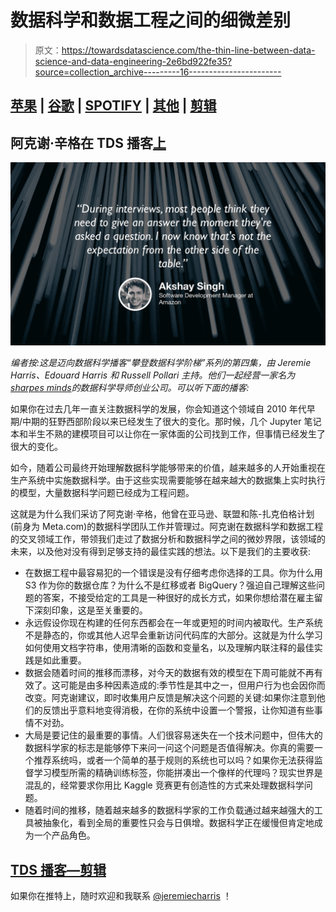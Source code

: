 # 数据科学和数据工程之间的细微差别

> 原文：<https://towardsdatascience.com/the-thin-line-between-data-science-and-data-engineering-2e6bd922fe35?source=collection_archive---------16----------------------->

## [苹果](https://podcasts.apple.com/ca/podcast/towards-data-science/id1470952338?mt=2) | [谷歌](https://www.google.com/podcasts?feed=aHR0cHM6Ly9hbmNob3IuZm0vcy8zNmI0ODQ0L3BvZGNhc3QvcnNz) | [SPOTIFY](https://open.spotify.com/show/63diy2DtpHzQfeNVxAPZgU) | [其他](https://anchor.fm/towardsdatascience) | [剪辑](https://youtu.be/kA5LCMsr87w)

## 阿克谢·辛格在 TDS 播客[上](https://medium.com/towards-data-science/podcast/home)

![](img/fd58611ab8e447261f9a70618438c498.png)

*编者按:这是迈向数据科学播客“攀登数据科学阶梯”系列的第四集，由 Jeremie Harris、Edouard Harris 和 Russell Pollari 主持。他们一起经营一家名为*[*sharpes minds*](http://sharpestminds.com)*的数据科学导师创业公司。可以听下面的播客:*

如果你在过去几年一直关注数据科学的发展，你会知道这个领域自 2010 年代早期/中期的狂野西部阶段以来已经发生了很大的变化。那时候，几个 Jupyter 笔记本和半生不熟的建模项目可以让你在一家体面的公司找到工作，但事情已经发生了很大的变化。

如今，随着公司最终开始理解数据科学能够带来的价值，越来越多的人开始重视在生产系统中实施数据科学。由于这些实现需要能够在越来越大的数据集上实时执行的模型，大量数据科学问题已经成为工程问题。

这就是为什么我们采访了阿克谢·辛格，他曾在亚马逊、联盟和陈-扎克伯格计划(前身为 Meta.com)的数据科学团队工作并管理过。阿克谢在数据科学和数据工程的交叉领域工作，带领我们走过了数据分析和数据科学之间的微妙界限，该领域的未来，以及他对没有得到足够支持的最佳实践的想法。以下是我们的主要收获:

*   在数据工程中最容易犯的一个错误是没有仔细考虑你选择的工具。你为什么用 S3 作为你的数据仓库？为什么不是红移或者 BigQuery？强迫自己理解这些问题的答案，不接受给定的工具是一种很好的成长方式，如果你想给潜在雇主留下深刻印象，这是至关重要的。
*   永远假设你现在构建的任何东西都会在一年或更短的时间内被取代。生产系统不是静态的，你或其他人迟早会重新访问代码库的大部分。这就是为什么学习如何使用文档字符串，使用清晰的函数和变量名，以及理解内联注释的最佳实践是如此重要。
*   数据会随着时间的推移而漂移，对今天的数据有效的模型在下周可能就不再有效了。这可能是由多种因素造成的:季节性是其中之一，但用户行为也会因你而改变。阿克谢建议，即时收集用户反馈是解决这个问题的关键:如果你注意到他们的反馈出乎意料地变得消极，在你的系统中设置一个警报，让你知道有些事情不对劲。
*   大局是要记住的最重要的事情。人们很容易迷失在一个技术问题中，但伟大的数据科学家的标志是能够停下来问一问这个问题是否值得解决。你真的需要一个推荐系统吗，或者一个简单的基于规则的系统也可以吗？如果你无法获得监督学习模型所需的精确训练标签，你能拼凑出一个像样的代理吗？现实世界是混乱的，经常要求你用比 Kaggle 竞赛更有创造性的方式来处理数据科学问题。
*   随着时间的推移，随着越来越多的数据科学家的工作负载通过越来越强大的工具被抽象化，看到全局的重要性只会与日俱增。数据科学正在缓慢但肯定地成为一个产品角色。

## [TDS 播客—剪辑](https://youtu.be/kA5LCMsr87w)

如果你在推特上，随时欢迎和我联系 [@jeremiecharris](https://twitter.com/jeremiecharris) ！